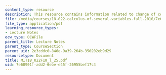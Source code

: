 ```yaml
---
content_type: resource
description: This resource contains information related to change of coordinates.
file: /media/courses/18-022-calculus-of-several-variables-fall-2010/7e60901fadd26ebee45f26955bef17c4_MIT18_022F10_l_25.pdf
file_type: application/pdf
learning_resource_types:
- Lecture Notes
ocw_type: OCWFile
parent_title: Lecture Notes
parent_type: CourseSection
parent_uid: 2e3cddc0-846e-9a39-264b-350202eb9d29
resourcetype: Document
title: MIT18_022F10_l_25.pdf
uid: 7e60901f-add2-6ebe-e45f-26955bef17c4
---
```

